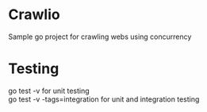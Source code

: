 # Crawlio
Sample go project for crawling webs using concurrency

# Testing

go test -v for unit testing  
go test -v -tags=integration for unit and integration testing
